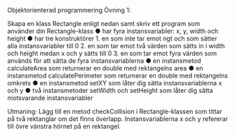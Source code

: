Objektorienterad programmering
Övning 1:

Skapa en klass Rectangle enligt nedan samt skriv ett program som använder din Rectangle-klass
● har fyra instansvariabler: x, y, width och height
● har tre konstruktörer
    1. en som inte tar emot ngt och som sätter alla instansvariabler till 0
    2. en som tar emot två värden som sätts in i width och height medan x och y sätts till 0
    3. en som tar emot fyra värden som används för att sätta de fyra instansvariablerna
● en instansmetod calculateArea som returnerar en double med rektangelns area
● en instansmetod calculatePerimeter som returnerar en double med rektangelns omkrets
● en instansmetod setXY som låter dig sätta instansvariablerna x och y
● två instansmetoder setWidth och setHeight som låter dig sätta motsvarande instansvariabler

Utmaning:
Lägg till en metod checkCollision i Rectangle-klassen som tittar på två rektanglar om det finns överlapp. Instansvariablerna x och y refererar till övre vänstra hörnet på en rektangel.
